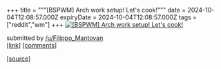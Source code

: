 +++
title = """[BSPWM] Arch work setup! Let's cook!"""
date = 2024-10-04T12:08:57.000Z
expiryDate = 2024-10-04T12:08:57.000Z
tags = ["reddit","wm"]
+++
[![[BSPWM] Arch work setup! Let's cook!](https://b.thumbs.redditmedia.com/cy3_jqA2k4bTGUTU3ZljEN_3D9qEmB2SdrdB8K_YHBk.jpg "[BSPWM] Arch work setup! Let's cook!")](https://www.reddit.com/r/unixporn/comments/1fvxksv/bspwm_arch_work_setup_lets_cook/)

submitted by [/u/Filippo\_Mantovan](https://www.reddit.com/user/Filippo_Mantovan)  
[\[link\]](https://www.reddit.com/gallery/1fvxksv) [\[comments\]](https://www.reddit.com/r/unixporn/comments/1fvxksv/bspwm_arch_work_setup_lets_cook/)

[[source]](https://www.reddit.com/r/unixporn/comments/1fvxksv/bspwm_arch_work_setup_lets_cook/)
